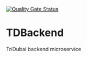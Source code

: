 [![Quality Gate Status](https://sonarcloud.io/api/project_badges/measure?project=rehabaam_TDBackend&metric=alert_status)](https://sonarcloud.io/dashboard?id=rehabaam_TDBackend)

# TDBackend

TriDubai backend microservice